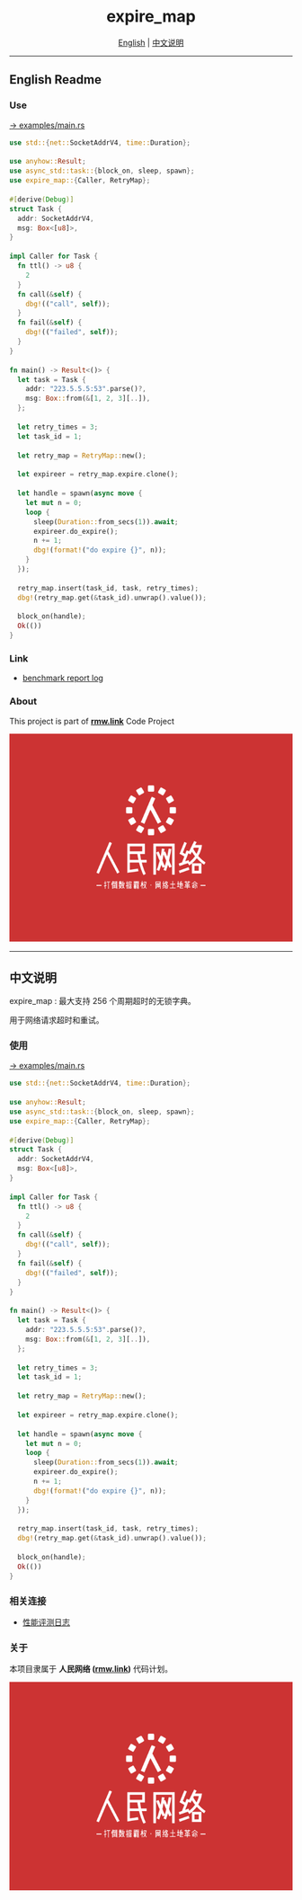 <!-- EDIT /Users/z/rmw/expire_map/README.md -->

<h1 align="center"> expire_map</h1>
<p align="center">
<a href="#english-readme">English</a>
|
<a href="#中文说明 "> 中文说明 </a>
</p>

---

## English Readme

<!-- EDIT /Users/z/rmw/expire_map/doc/en/readme.md -->

### Use

[→ examples/main.rs](examples/main.rs)

```rust
use std::{net::SocketAddrV4, time::Duration};

use anyhow::Result;
use async_std::task::{block_on, sleep, spawn};
use expire_map::{Caller, RetryMap};

#[derive(Debug)]
struct Task {
  addr: SocketAddrV4,
  msg: Box<[u8]>,
}

impl Caller for Task {
  fn ttl() -> u8 {
    2
  }
  fn call(&self) {
    dbg!(("call", self));
  }
  fn fail(&self) {
    dbg!(("failed", self));
  }
}

fn main() -> Result<()> {
  let task = Task {
    addr: "223.5.5.5:53".parse()?,
    msg: Box::from(&[1, 2, 3][..]),
  };

  let retry_times = 3;
  let task_id = 1;

  let retry_map = RetryMap::new();

  let expireer = retry_map.expire.clone();

  let handle = spawn(async move {
    let mut n = 0;
    loop {
      sleep(Duration::from_secs(1)).await;
      expireer.do_expire();
      n += 1;
      dbg!(format!("do expire {}", n));
    }
  });

  retry_map.insert(task_id, task, retry_times);
  dbg!(retry_map.get(&task_id).unwrap().value());

  block_on(handle);
  Ok(())
}
```


### Link

* [benchmark report log](https://rmw-lib.github.io/expire_map/dev/bench/)

### About

This project is part of **[rmw.link](//rmw.link)** Code Project

![rmw.link logo](https://raw.githubusercontent.com/rmw-link/logo/master/rmw.red.bg.svg)

---

## 中文说明

<!-- EDIT /Users/z/rmw/expire_map/doc/zh/readme.md -->

expire_map : 最大支持 256 个周期超时的无锁字典。

用于网络请求超时和重试。

### 使用

[→ examples/main.rs](examples/main.rs)

```rust
use std::{net::SocketAddrV4, time::Duration};

use anyhow::Result;
use async_std::task::{block_on, sleep, spawn};
use expire_map::{Caller, RetryMap};

#[derive(Debug)]
struct Task {
  addr: SocketAddrV4,
  msg: Box<[u8]>,
}

impl Caller for Task {
  fn ttl() -> u8 {
    2
  }
  fn call(&self) {
    dbg!(("call", self));
  }
  fn fail(&self) {
    dbg!(("failed", self));
  }
}

fn main() -> Result<()> {
  let task = Task {
    addr: "223.5.5.5:53".parse()?,
    msg: Box::from(&[1, 2, 3][..]),
  };

  let retry_times = 3;
  let task_id = 1;

  let retry_map = RetryMap::new();

  let expireer = retry_map.expire.clone();

  let handle = spawn(async move {
    let mut n = 0;
    loop {
      sleep(Duration::from_secs(1)).await;
      expireer.do_expire();
      n += 1;
      dbg!(format!("do expire {}", n));
    }
  });

  retry_map.insert(task_id, task, retry_times);
  dbg!(retry_map.get(&task_id).unwrap().value());

  block_on(handle);
  Ok(())
}
```


### 相关连接

* [性能评测日志](https://rmw-lib.github.io/expire_map/dev/bench/)

### 关于

本项目隶属于 **人民网络 ([rmw.link](//rmw.link))** 代码计划。

![人民网络海报](https://raw.githubusercontent.com/rmw-link/logo/master/rmw.red.bg.svg)
